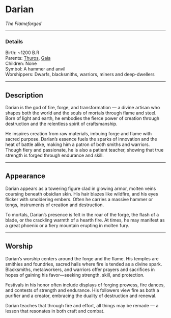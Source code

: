 # Darian

_The Flameforged_

---

### Details

Birth: ~1200 B.R  
Parents: [Thuros](Thuros.md), [Gaia](Gaia.md)  
Children: None  
Symbol: A hammer and anvil  
Worshippers: Dwarfs, blacksmiths, warriors, miners and deep-dwellers  

---

## Description

Darian is the god of fire, forge, and transformation — a divine artisan who shapes both the world and the souls of mortals through flame and steel. Born of light and earth, he embodies the fierce power of creation through destruction and the relentless spirit of craftsmanship.

He inspires creation from raw materials, imbuing forge and flame with sacred purpose. Darian’s essence fuels the sparks of innovation and the heat of battle alike, making him a patron of both smiths and warriors. Though fiery and passionate, he is also a patient teacher, showing that true strength is forged through endurance and skill.

---

## Appearance

Darian appears as a towering figure clad in glowing armor, molten veins coursing beneath obsidian skin. His hair blazes like wildfire, and his eyes flicker with smoldering embers. Often he carries a massive hammer or tongs, instruments of creation and destruction.

To mortals, Darian’s presence is felt in the roar of the forge, the flash of a blade, or the crackling warmth of a hearth fire. At times, he may manifest as a great phoenix or a fiery mountain erupting in molten fury.

---

## Worship

Darian’s worship centers around the forge and the flame. His temples are smithies and foundries, sacred halls where fire is tended as a divine spark. Blacksmiths, metalworkers, and warriors offer prayers and sacrifices in hopes of gaining his favor—seeking strength, skill, and protection.

Festivals in his honor often include displays of forging prowess, fire dances, and contests of strength and endurance. His followers view fire as both a purifier and a creator, embracing the duality of destruction and renewal.

Darian teaches that through fire and effort, all things may be remade — a lesson that resonates in both craft and combat.